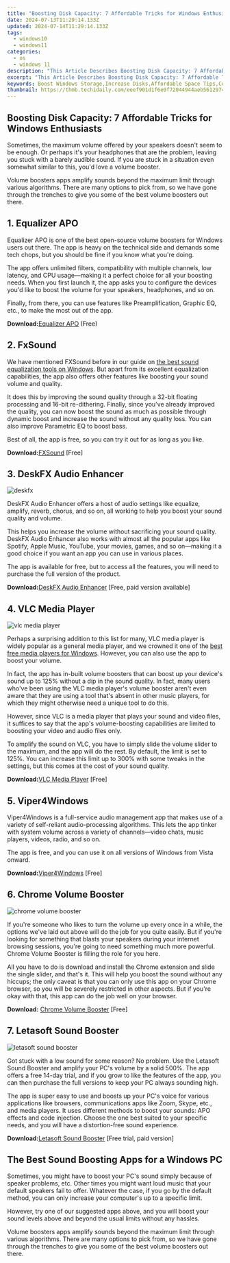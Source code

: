 ```yaml
---
title: "Boosting Disk Capacity: 7 Affordable Tricks for Windows Enthusiasts"
date: 2024-07-13T11:29:14.133Z
updated: 2024-07-14T11:29:14.133Z
tags:
  - windows10
  - windows11
categories:
  - os
  - windows 11
description: "This Article Describes Boosting Disk Capacity: 7 Affordable Tricks for Windows Enthusiasts"
excerpt: "This Article Describes Boosting Disk Capacity: 7 Affordable Tricks for Windows Enthusiasts"
keywords: Boost Windows Storage,Increase Disks,Affordable Space Tips,Cost-Effective Capacity,Optimize Disk Use,Enhance PC Space,Budget Disk Expansion
thumbnail: https://thmb.techidaily.com/eeef901d1f6e0f72044944aeb5612974e0f0cbfc3a23bf93996d4e40618dadce.jpeg
---
```


## Boosting Disk Capacity: 7 Affordable Tricks for Windows Enthusiasts

 Sometimes, the maximum volume offered by your speakers doesn't seem to be enough. Or perhaps it's your headphones that are the problem, leaving you stuck with a barely audible sound. If you are stuck in a situation even somewhat similar to this, you'd love a volume booster.

 Volume boosters apps amplify sounds beyond the maximum limit through various algorithms. There are many options to pick from, so we have gone through the trenches to give you some of the best volume boosters out there.

## 1\. Equalizer APO

 Equalizer APO is one of the best open-source volume boosters for Windows users out there. The app is heavy on the technical side and demands some tech chops, but you should be fine if you know what you're doing.

 The app offers unlimited filters, compatibility with multiple channels, low latency, and CPU usage—making it a perfect choice for all your boosting needs. When you first launch it, the app asks you to configure the devices you'd like to boost the volume for your speakers, headphones, and so on.

 Finally, from there, you can use features like Preamplification, Graphic EQ, etc., to make the most out of the app.

**Download:**[Equalizer APO](https://equalizerapo.com/) (Free)

## 2\. FxSound

 We have mentioned FXSound before in our guide on [the best sound equalization tools on Windows](https://www.makeuseof.com/tag/windows-sound-equalizers/). But apart from its excellent equalization capabilities, the app also offers other features like boosting your sound volume and quality.

 It does this by improving the sound quality through a 32-bit floating processing and 16-bit re-dithering. Finally, since you've already improved the quality, you can now boost the sound as much as possible through dynamic boost and increase the sound without any quality loss. You can also improve Parametric EQ to boost bass.

 Best of all, the app is free, so you can try it out for as long as you like.

**Download:**[FXSound](https://www.fxsound.com/) \[Free\]

## 3\. DeskFX Audio Enhancer

![deskfx](https://static1.makeuseofimages.com/wordpress/wp-content/uploads/2023/07/deskfx.jpg)

 DeskFX Audio Enhancer offers a host of audio settings like equalize, amplify, reverb, chorus, and so on, all working to help you boost your sound quality and volume.

 This helps you increase the volume without sacrificing your sound quality. DeskFX Audio Enhancer also works with almost all the popular apps like Spotify, Apple Music, YouTube, your movies, games, and so on—making it a good choice if you want an app you can use in various places.

 The app is available for free, but to access all the features, you will need to purchase the full version of the product.

**Download:**[DeskFX Audio Enhancer](https://www.nchsoftware.com/deskfx/index.html) \[Free, paid version available\]

## 4\. VLC Media Player

![vlc media player](https://static1.makeuseofimages.com/wordpress/wp-content/uploads/2023/07/vlc-media-player.jpg)

 Perhaps a surprising addition to this list for many, VLC media player is widely popular as a general media player, and we crowned it one of the [best free media players for Windows](https://www.makeuseof.com/tag/top-5-free-media-players-for-windows/). However, you can also use the app to boost your volume.

 In fact, the app has in-built volume boosters that can boost up your device's sound up to 125% without a dip in the sound quality. In fact, many users who've been using the VLC media player's volume booster aren't even aware that they are using a tool that's absent in other music players, for which they might otherwise need a unique tool to do this.

 However, since VLC is a media player that plays your sound and video files, it suffices to say that the app's volume-boosting capabilities are limited to boosting your video and audio files only.

 To amplify the sound on VLC, you have to simply slide the volume slider to the maximum, and the app will do the rest. By default, the limit is set to 125%. You can increase this limit up to 300% with some tweaks in the settings, but this comes at the cost of your sound quality.

**Download:**[VLC Media Player](https://www.videolan.org/vlc/) \[Free\]

## 5\. Viper4Windows

 Viper4Windows is a full-service audio management app that makes use of a variety of self-reliant audio-processing algorithms. This lets the app tinker with system volume across a variety of channels—video chats, music players, videos, radio, and so on.

 The app is free, and you can use it on all versions of Windows from Vista onward.

**Download:**[Viper4Windows](https://www.softpedia.com/get/Multimedia/Audio/Other-AUDIO-Tools/ViPER4Windows.shtml) \[Free\]

## 6\. Chrome Volume Booster

![chrome volume booster](https://static1.makeuseofimages.com/wordpress/wp-content/uploads/2023/07/chrome-volume-booster.jpg)

 If you're someone who likes to turn the volume up every once in a while, the options we've laid out above will do the job for you quite easily. But if you're looking for something that blasts your speakers during your internet browsing sessions, you're going to need something much more powerful. Chrome Volume Booster is filling the role for you here.

 All you have to do is download and install the Chrome extension and slide the single slider, and that's it. This will help you boost the sound without any hiccups; the only caveat is that you can only use this app on your Chrome browser, so you will be severely restricted in other aspects. But if you're okay with that, this app can do the job well on your browser.

**Download:** [Chrome Volume Booster](https://chrome.google.com/webstore/detail/volume-booster/ejkiikneibegknkgimmihdpcbcedgmpo) \[Free\]

## 7\. Letasoft Sound Booster

![letasoft sound booster](https://static1.makeuseofimages.com/wordpress/wp-content/uploads/2023/07/letasoft-sound-booster.jpg)

 Got stuck with a low sound for some reason? No problem. Use the Letasoft Sound Booster and amplify your PC's volume by a solid 500%. The app offers a free 14-day trial, and if you grow to like the features of the app, you can then purchase the full versions to keep your PC always sounding high.

 The app is super easy to use and boosts up your PC's voice for various applications like browsers, communications apps like Zoom, Skype, etc., and media players. It uses different methods to boost your sounds: APO effects and code injection. Choose the one best suited to your specific needs, and you will have a distortion-free sound experience.

**Download:**[Letasoft Sound Booster](https://www.letasoft.com/sound-booster-download/) \[Free trial, paid version\]

## The Best Sound Boosting Apps for a Windows PC

 Sometimes, you might have to boost your PC's sound simply because of speaker problems, etc. Other times you might want loud music that your default speakers fail to offer. Whatever the case, if you go by the default method, you can only increase your computer's up to a specific limit.

 However, try one of our suggested apps above, and you will boost your sound levels above and beyond the usual limits without any hassles.

 Volume boosters apps amplify sounds beyond the maximum limit through various algorithms. There are many options to pick from, so we have gone through the trenches to give you some of the best volume boosters out there.



<ins class="adsbygoogle"
      style="display:block"
      data-ad-client="ca-pub-7571918770474297"
      data-ad-slot="8358498916"
      data-ad-format="auto"
      data-full-width-responsive="true"></ins>